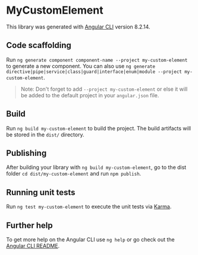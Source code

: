 # MyCustomElement

This library was generated with [Angular CLI](https://github.com/angular/angular-cli) version 8.2.14.

## Code scaffolding

Run `ng generate component component-name --project my-custom-element` to generate a new component. You can also use `ng generate directive|pipe|service|class|guard|interface|enum|module --project my-custom-element`.
> Note: Don't forget to add `--project my-custom-element` or else it will be added to the default project in your `angular.json` file. 

## Build

Run `ng build my-custom-element` to build the project. The build artifacts will be stored in the `dist/` directory.

## Publishing

After building your library with `ng build my-custom-element`, go to the dist folder `cd dist/my-custom-element` and run `npm publish`.

## Running unit tests

Run `ng test my-custom-element` to execute the unit tests via [Karma](https://karma-runner.github.io).

## Further help

To get more help on the Angular CLI use `ng help` or go check out the [Angular CLI README](https://github.com/angular/angular-cli/blob/master/README.md).
